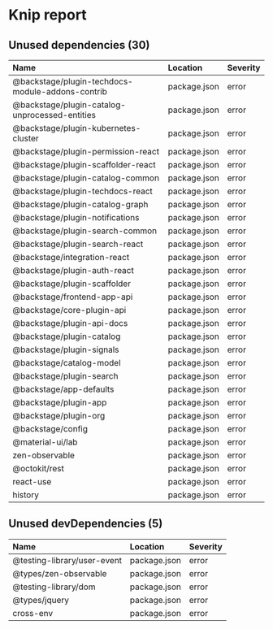 # Knip report

## Unused dependencies (30)

| Name                                             | Location     | Severity |
| :----------------------------------------------- | :----------- | :------- |
| @backstage/plugin-techdocs-module-addons-contrib | package.json | error    |
| @backstage/plugin-catalog-unprocessed-entities   | package.json | error    |
| @backstage/plugin-kubernetes-cluster             | package.json | error    |
| @backstage/plugin-permission-react               | package.json | error    |
| @backstage/plugin-scaffolder-react               | package.json | error    |
| @backstage/plugin-catalog-common                 | package.json | error    |
| @backstage/plugin-techdocs-react                 | package.json | error    |
| @backstage/plugin-catalog-graph                  | package.json | error    |
| @backstage/plugin-notifications                  | package.json | error    |
| @backstage/plugin-search-common                  | package.json | error    |
| @backstage/plugin-search-react                   | package.json | error    |
| @backstage/integration-react                     | package.json | error    |
| @backstage/plugin-auth-react                     | package.json | error    |
| @backstage/plugin-scaffolder                     | package.json | error    |
| @backstage/frontend-app-api                      | package.json | error    |
| @backstage/core-plugin-api                       | package.json | error    |
| @backstage/plugin-api-docs                       | package.json | error    |
| @backstage/plugin-catalog                        | package.json | error    |
| @backstage/plugin-signals                        | package.json | error    |
| @backstage/catalog-model                         | package.json | error    |
| @backstage/plugin-search                         | package.json | error    |
| @backstage/app-defaults                          | package.json | error    |
| @backstage/plugin-app                            | package.json | error    |
| @backstage/plugin-org                            | package.json | error    |
| @backstage/config                                | package.json | error    |
| @material-ui/lab                                 | package.json | error    |
| zen-observable                                   | package.json | error    |
| @octokit/rest                                    | package.json | error    |
| react-use                                        | package.json | error    |
| history                                          | package.json | error    |

## Unused devDependencies (5)

| Name                        | Location     | Severity |
| :-------------------------- | :----------- | :------- |
| @testing-library/user-event | package.json | error    |
| @types/zen-observable       | package.json | error    |
| @testing-library/dom        | package.json | error    |
| @types/jquery               | package.json | error    |
| cross-env                   | package.json | error    |

